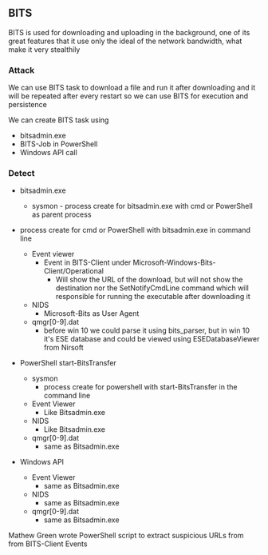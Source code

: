 ## BITS

BITS is used for downloading and uploading in the background, one of its great features that it use only the ideal of the network bandwidth, what make it very stealthily

 

[BITS Documentation]: https://msdn.microsoft.com/en-us/ie/aa362813(v=vs.94)
[BITS Admin]: https://docs.microsoft.com/en-us/windows-server/administration/windows-commands/bitsadmin-examples


### Attack

We can use BITS task to download a file and run it after downloading and it will be repeated after every restart so we can use BITS for execution and persistence

We can create BITS task using

- bitsadmin.exe
- BITS-Job in PowerShell
- Windows API call 



[BITS creation]: http://0xthem.blogspot.com/2014/03/t-emporal-persistence-with-and-schtasks.html	"Link 1"
[BITS creation]: https://mgreen27.github.io/posts/2018/02/18/Sharing_my_BITS.html	"Link 2"
[BITS creation]: https://github.com/3gstudent/bitsadminexec	"Link 3"



### Detect

- bitsadmin.exe

  - sysmon 
  	 		- process create for bitsadmin.exe with cmd or PowerShell as parent process
- process create for cmd or PowerShell with bitsadmin.exe in command line
  - Event viewer
       - Event in BITS-Client under Microsoft-Windows-Bits-Client/Operational
            - Will show the URL of the download, but will not show the destination nor the SetNotifyCmdLine command which will responsible for running the executable after downloading it
  - NIDS
       - Microsoft-Bits as User Agent
  - qmgr[0-9].dat
       - before win 10 we could parse it using bits_parser, but in win 10 it's ESE database and could be viewed using ESEDatabaseViewer from Nirsoft
- PowerShell start-BitsTransfer
  - sysmon
    - process create for powershell with start-BitsTransfer  in the command line
  - Event Viewer
    - Like Bitsadmin.exe
  - NIDS
    - Like Bitsadmin.exe
  - qmgr[0-9].dat
    - same as Bitsadmin.exe
- Windows API
  - Event Viewer
    - same as Bitsadmin.exe
  - NIDS
    - same as Bitsadmin.exe
  - qmgr[0-9].dat
    - same as Bitsadmin.exe





Mathew Green wrote PowerShell script to extract suspicious URLs from from BITS-Client Events

[Extract suspicious URLs ]: https://github.com/mgreen27/Invoke-BitsParser/blob/master/Invoke-BitsDetection.ps1	"PowerShell"









